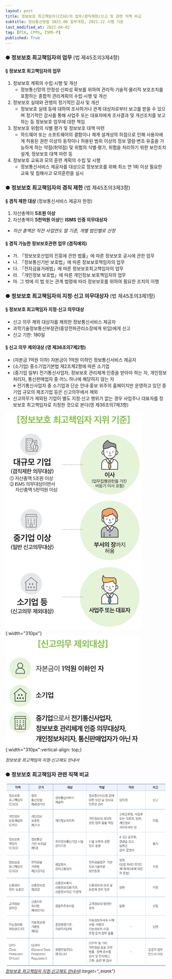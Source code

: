 ```yaml
---
layout: post
title: 정보보호 최고책임자(CISO)의 업무/겸직제한/신고 및 관련 직책 비교
subtitle: 정보통신망법 2021.06 일부개정, 2021.12 시행 기준
last_modified_at: 2022-04-02
tag: [PIA, CPPG, ISMS-P]
published: True
---
```



### ● 정보보호 최고책임자의 업무 <span style="font-weight: normal;font-size: medium;">(법 제45조의3제4항)</span>

#### § 정보보호 최고책임자의 업무
1. 정보보호 계획의 수립·시행 및 개선
   - 정보통신망의 안정성·신뢰성 확보를 위하여 관리적·기술적·물리적 보호조치를 포함하는 종합적 관리계획의 수립·시행 및 개선  
2. 정보보호 실태와 관행의 정기적인 감사 및 개선
   - 정보보호 실태 등에 대하여 조사하거나 관계 대상자로부터 보고를 받을 수 있으며 정기적인 감사를 통해 사업주 또는 대표자에게 조사결과 및 개선조치를 보고하는 등 정보보호 업무에 대한 책임
3. 정보보호 위험의 식별 평가 및 정보보호 대책 마련
   - 하드웨어 또는 소프트웨어의 결함이나 체계 설계상의 허점으로 인해  사용자에게 허용된 권한 이상의 동작이나 허용된 범위 이상의 정보 열람·변조·유출을 가능하게 하는 약점(취약점) 및 위험의 식별·평가, 위험을 처리하기 위한 보안조치 설계, 정보보호 대책 마련 등
4. 정보보호 교육과 모의 훈련 계획의 수립 및 시행
   - 정보통신서비스  제공자를  대상으로 정보보호를 위해 최소 연 1회 이상 필요한 교육 및 침해사고 모의훈련을 실시

### ● 정보보호 최고책임자의 겸직 제한 <span style="font-weight: normal;font-size:medium;">(법 제45조의3제3항)</span>

#### § 겸직 제한 대상 <span style="font-weight: normal">(정보통신서비스 제공자 한정)</span>
1. 자산총액이 **5조원 이상**
2. 자산총액이 **5천억원 이상**인 **ISMS 인증 의무대상자** 
- _자산 총액은 직전 사업연도 말 기준, 개별 법인별로 산정_

#### § 겸직 가능한 정보보호관련 업무 **(겸직예외)**
- 가. 「정보보호산업의 진흥에 관한 법률」에 따른 정보보호 공시에 관한 업무  
- 나. 「정보통신기반 보호법」에 따른 정보보호책임자의 업무  
- 다. 「전자금융거래법」에 따른 정보보호최고책임자의 업무  
- 라. 「개인정보 보호법」에 따른 개인정보 보호책임자의 업무  
- 마. 그 밖에 이 법 또는 관계 법령에 따라 정보보호를 위하여 필요한 조치의 이행  
  

### ● 정보보호 최고책임자의 지정·신고 의무대상자 <span style="font-weight: normal;font-size: medium;">(법 제45조의3제1항)</span>

#### § 정보보호 최고책임자 지정·신고 의무대상 
- 신고 의무 제외 대상자를 제외한 정보통신서비스 제공자
- 과학기술정보통신부장관(중앙전파관리소장에게 위임)에게 신고
- 신고 기한: 180일

#### § 신고 의무 제외대상 (영 제36조의7제2항)
- (자본금 1억원 이하) 자본금이 1억원 이하인 정보통신서비스 제공자
- (소기업) 중소기업기본법 제2조제2항에 따른 소기업
- (중기업 일부) 전기통신사업자, 정보보호 관리체계 인증을 받아야 하는 자, 개인정보처리자, 통신판매업자 중 어느 하나에 해당하지 않는 자  
  ※ 전기통신사업자 중 소기업과 단순 안내·홍보 위주의 홈페이지만 운영하고 있던 중기업 규모의 제조기업 등은 신고의무에서 제외
- 신고의무가 제외된 기업이 별도 지정·신고 행위가 없는 경우 사업주나 대표자를 정보보호 최고책임자로 지정한 것으로 본다(영 제36조의7제3항)

![](../../img/2022-01-07-정보보호%20최고책임자%20비교/2022-04-02-01-01-22.png){:width="310px"} 
![](../../img/2022-01-07-정보보호%20최고책임자%20비교/2022-04-02-01-01-50.png){:width="310px":vertical-align: top;} 

<!-- ![](../../img/2022-01-07-정보보호%20최고책임자%20비교/2022-04-02-00-50-06.png) -->
<span style="font-size: small;font-style: italic;">정보보호 최고책임자 지정·신고제도 안내서</span>  

<p></p>

### ● 정보보호 최고책임자 관련 직책 비교

![](../../img/2022-01-07-정보보호%20최고책임자%20비교/2022-01-07-11-58-23.png)  
<span style="font-size: small;font-style: italic;">[정보보호 최고책임자 지정·신고제도 안내서](https://www.krcert.or.kr/data/guideView.do?bulletin_writing_sequence=36408&queryString=YnVsbGV0aW5fd3JpdGluZ19zZXF1ZW5jZT0zNjQwOA==){:target="_blank"}</span>  




